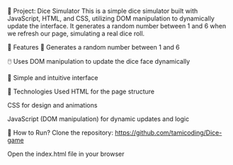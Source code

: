 🎲 Project: Dice Simulator
This is a simple dice simulator built with JavaScript, HTML, and CSS, utilizing DOM manipulation to dynamically update the interface. It generates a random number between 1 and 6 when we refresh our page, simulating a real dice roll.

🚀 Features
🎲 Generates a random number between 1 and 6

🖱️ Uses DOM manipulation to update the dice face dynamically

🎨 Simple and intuitive interface

📌 Technologies Used
HTML for the page structure

CSS for design and animations

JavaScript (DOM manipulation) for dynamic updates and logic


📂 How to Run?
Clone the repository:
https://github.com/tamicoding/Dice-game

Open the index.html file in your browser

